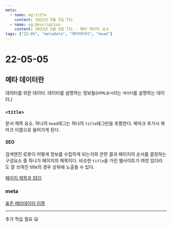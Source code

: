 ```yaml
---
meta:
  - name: og:title
    content: 2022년 5월 5일 TIL
  - name: og:description
    content: 2022년 5월 5일 TIL - 메타 데이터 요소
tags: ["22-05", "metadata", "메타데이터", "head"]
---
```


# 22-05-05

## 메타 데이터란

데이터를 위한 데이터. 데이터를 설명하는 정보들(`HTML문서`라는 `데이터`를 설명하는 데이터.)

### `<title>`

문서 제목 요소. 하나의 `head`태그는 하나의 `title`태그만을 포함한다.
북마크 추가시 북마크 이름으로 들어가게 된다.

#### SEO

검색엔진 로봇이 어떻게 정보를 수집하게 되는지와 관련
결과 페이지의 순서를 결정하는 구성요소 중 하나가 페이지의 제목이다. 비슷한 `title`을 가진 웹사이트가 여럿 있더라도 잘 쓰여진 title의 경우 상위에 노출될 수 있다.

[페이지 제목과 SEO](https://developer.mozilla.org/ko/docs/Web/HTML/Element/title#%ED%8E%98%EC%9D%B4%EC%A7%80_%EC%A0%9C%EB%AA%A9%EA%B3%BC_seo)

### meta

[표준 메타데이터 이름](https://developer.mozilla.org/ko/docs/Web/HTML/Element/meta/name)

---

추가 학습 필요 😦
